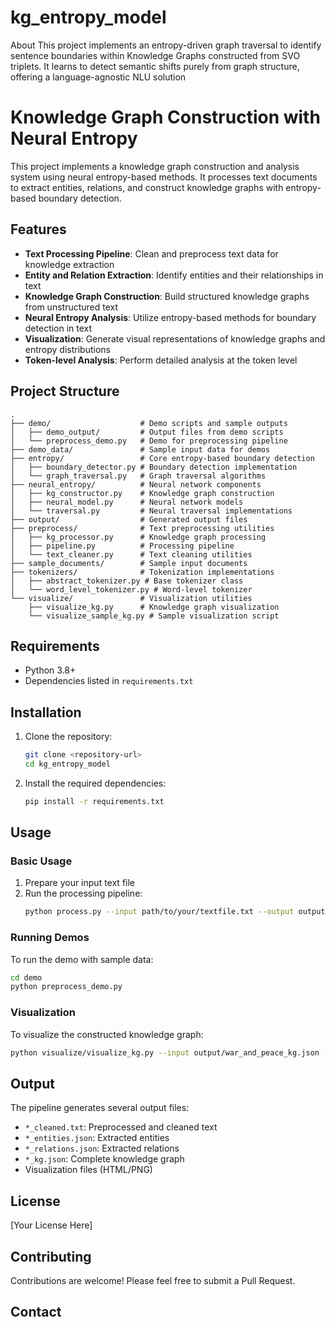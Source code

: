 # kg_entropy_model
About This project implements an entropy-driven graph traversal to identify sentence boundaries within Knowledge Graphs constructed from SVO triplets. It learns to detect semantic shifts purely from graph structure, offering a language-agnostic NLU solution
# Knowledge Graph Construction with Neural Entropy

This project implements a knowledge graph construction and analysis system using neural entropy-based methods. It processes text documents to extract entities, relations, and construct knowledge graphs with entropy-based boundary detection.

## Features

- **Text Processing Pipeline**: Clean and preprocess text data for knowledge extraction
- **Entity and Relation Extraction**: Identify entities and their relationships in text
- **Knowledge Graph Construction**: Build structured knowledge graphs from unstructured text
- **Neural Entropy Analysis**: Utilize entropy-based methods for boundary detection in text
- **Visualization**: Generate visual representations of knowledge graphs and entropy distributions
- **Token-level Analysis**: Perform detailed analysis at the token level

## Project Structure

```
.
├── demo/                    # Demo scripts and sample outputs
│   ├── demo_output/         # Output files from demo scripts
│   └── preprocess_demo.py   # Demo for preprocessing pipeline
├── demo_data/               # Sample input data for demos
├── entropy/                 # Core entropy-based boundary detection
│   ├── boundary_detector.py # Boundary detection implementation
│   └── graph_traversal.py   # Graph traversal algorithms
├── neural_entropy/          # Neural network components
│   ├── kg_constructor.py    # Knowledge graph construction
│   ├── neural_model.py      # Neural network models
│   └── traversal.py         # Neural traversal implementations
├── output/                  # Generated output files
├── preprocess/              # Text preprocessing utilities
│   ├── kg_processor.py      # Knowledge graph processing
│   ├── pipeline.py          # Processing pipeline
│   └── text_cleaner.py      # Text cleaning utilities
├── sample_documents/        # Sample input documents
├── tokenizers/              # Tokenization implementations
│   ├── abstract_tokenizer.py # Base tokenizer class
│   └── word_level_tokenizer.py # Word-level tokenizer
└── visualize/               # Visualization utilities
    ├── visualize_kg.py      # Knowledge graph visualization
    └── visualize_sample_kg.py # Sample visualization script
```

## Requirements

- Python 3.8+
- Dependencies listed in `requirements.txt`

## Installation

1. Clone the repository:
   ```bash
   git clone <repository-url>
   cd kg_entropy_model
   ```

2. Install the required dependencies:
   ```bash
   pip install -r requirements.txt
   ```

## Usage

### Basic Usage

1. Prepare your input text file
2. Run the processing pipeline:
   ```bash
   python process.py --input path/to/your/textfile.txt --output output/
   ```

### Running Demos

To run the demo with sample data:
```bash
cd demo
python preprocess_demo.py
```

### Visualization

To visualize the constructed knowledge graph:
```bash
python visualize/visualize_kg.py --input output/war_and_peace_kg.json --output output/kg_visualization.html
```

## Output

The pipeline generates several output files:
- `*_cleaned.txt`: Preprocessed and cleaned text
- `*_entities.json`: Extracted entities
- `*_relations.json`: Extracted relations
- `*_kg.json`: Complete knowledge graph
- Visualization files (HTML/PNG)

## License

[Your License Here]

## Contributing

Contributions are welcome! Please feel free to submit a Pull Request.

## Contact

